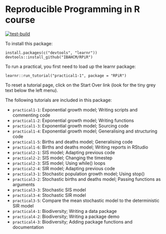 # Reproducible Programming in R course
[![test-build](https://github.com/IBAHCM/RPiR/workflows/build/badge.svg?=1)](https://github.com/IBAHCM/RPiR/actions)

To install this package:
```
install.packages(c("devtools", "learnr"))
devtools::install_github("IBAHCM/RPiR")
```

To run a practical, you first need to load up the learnr package:
```
learnr::run_tutorial("practical1-1", package = "RPiR")
```

To reset a tutorial page, click on the Start Over link (look for the tiny grey text below the left menu). 

The following tutorials are included in this package:

* `practical1-1`: Exponential growth model; Writing scripts and commenting code
* `practical1-2`: Exponential growth model; Writing functions
* `practical1-3`: Exponential growth model; Sourcing code
* `practical1-4`: Exponential growth model; Generalising and structuring code
* `practical1-5`: Births and deaths model; Generalising code
* `practical1-6`: Births and deaths model; Writing reports in RStudio
* `practical2-1`: SIS model; Adapting previous code
* `practical2-2`: SIS model; Changing the timestep
* `practical2-3`: SIS model; Using while() loops
* `practical2-4`: SIR model; Adapting previous code
* `practical3-1`: Stochastic population growth model; Using stop()
* `practical3-2`: Stochastic births and deaths model; Passing functions as arguments
* `practical3-3`: Stochastic SIS model
* `practical3-4`: Stochastic SIR model
* `practical3-5`: Compare the mean stochastic model to the deterministic SIR model
* `practical4-1`: Biodiversity; Writing a data package
* `practical4-2`: Biodiversity; Writing a package demo
* `practical4-3`: Biodiversity; Adding package functions and documentation
